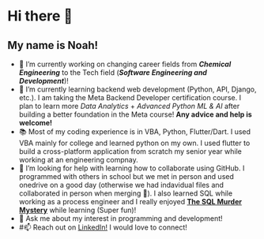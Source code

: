 # Hi there 👋
## My name is Noah!

- 🚶 I’m currently working on changing career fields from ***Chemical Engineering*** to the Tech field (***Software Engineering and Development***)!
- 🧐 I’m currently learning backend web development (Python, API, Django, etc.). I am taking the Meta Backend Developer certification course. I plan to learn more *Data Analytics* + *Advanced Python ML & AI* after building a better foundation in the Meta course! **Any advice and help is welcome!**
- 📚 Most of my coding experience is in VBA, Python, Flutter/Dart. I used VBA mainly for college and learned python on my own. I used flutter to build a cross-platform application from scratch my senior year while working at an engineering compnay. 
- 🤔 I’m looking for help with learning how to collaborate using GitHub. I programmed with others in school but we met in person and used onedrive on a good day (otherwise we had indavidual files and collaborated in person when merging 😬). I also learned SQL while working as a process engineer and I really enjoyed **[The SQL Murder Mystery](https://mystery.knightlab.com)** while learning (Super fun)!
- 💬 Ask me about my interest in programming and development!
- #📫 Reach out on [LinkedIn!](https://www.linkedin.com/in/noah-grayhek/) I would love to connect!

<!--
**Graybound/Graybound** is a ✨ _special_ ✨ repository because its `README.md` (this file) appears on your GitHub profile.

Here are some ideas to get you started:


- 😄 Pronouns: ...
- ⚡ Fun fact: ...
-->
